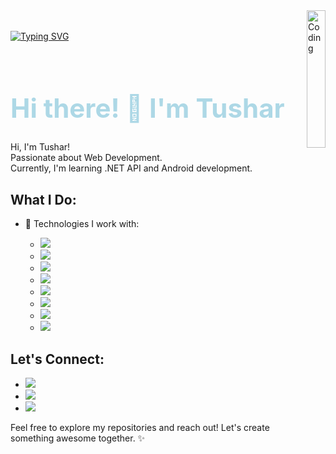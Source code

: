 <img align="right" alt="Coding" width="30" height="220" src="https://user-images.githubusercontent.com/74038190/212748842-9fcbad5b-6173-4175-8a61-521f3dbb7514.gif">

######

[![Typing SVG](https://readme-typing-svg.herokuapp.com?color=%2336BCF7&lines=This+is+Tushar+Chourse)](https://git.io/typing-svg)
###
<div style="display: flex; align-items: center; justify-content: center;">
  <div style="flex: 1;">
    <h1 style="font-size: 3em; color: lightblue;" id="animated-text">
      Hi there! 👋 I'm Tushar
    </h1>
    <p>
      Hi, I'm Tushar! <br>
      Passionate about Web Development. <br>
      Currently, I'm learning .NET API and Android development. <br>
    </p>
    <h2>What I Do:</h2>
    <ul>
      <li>🔧 Technologies I work with:</li>
      <ul>
        <li><img src="https://img.shields.io/badge/HTML5-%23E34F26.svg?style=for-the-badge&logo=html5&logoColor=white"></li>
        <li><img src="https://img.shields.io/badge/CSS3-%231572B6.svg?style=for-the-badge&logo=css3&logoColor=white"></li>
        <li><img src="https://img.shields.io/badge/JavaScript-%23323330.svg?style=for-the-badge&logo=javascript&logoColor=%23F7DF1E"></li>
        <li><img src="https://img.shields.io/badge/Django-%23092E20.svg?style=for-the-badge&logo=django&logoColor=white"></li>
        <li><img src="https://img.shields.io/badge/Bootstrap-%23563D7C.svg?style=for-the-badge&logo=bootstrap&logoColor=white"></li>
        <li><img src="https://img.shields.io/badge/MySQL-%2300f.svg?style=for-the-badge&logo=mysql&logoColor=white"></li>
        <li><img src="https://img.shields.io/badge/XAMPP-%230a5c26.svg?style=for-the-badge&logo=xampp&logoColor=white"></li>
        <li><img src="https://img.shields.io/badge/C++-%2300599C.svg?style=for-the-badge&logo=c%2B%2B&logoColor=white"></li>
      </ul>
    </ul>
    <h2>Let's Connect:</h2>
    <ul>
 <li><a href="mailto:tchourse@gmail.com"><img src="https://img.shields.io/badge/Email-Me-9cf?style=for-the-badge"></a></li>
<li><a href="https://www.linkedin.com/in/tushar-chourse-026973250"><img src="https://img.shields.io/badge/LinkedIn-Connect-blue?style=for-the-badge"></a></li>
<li><a href="https://www.instagram.com/tushar10.xd?igsh=MWJwNWR1NXdvcnY3Ng=="><img src="https://img.shields.io/badge/Instagram-Follow-red?style=for-the-badge"></a></li>
    </ul>
    <p>Feel free to explore my repositories and reach out! Let's create something awesome together. ✨</p>
  </div>
</div>
